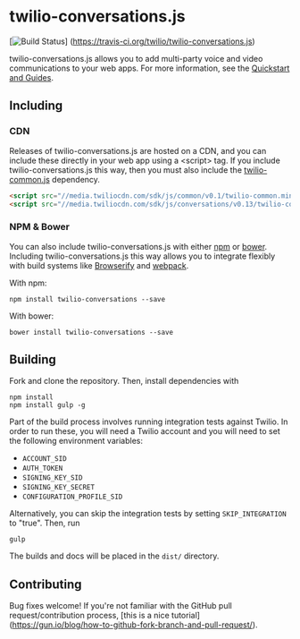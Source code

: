 twilio-conversations.js
=======================

[![Build Status](https://travis-ci.org/twilio/twilio-conversations.js.svg?branch=master)]
(https://travis-ci.org/twilio/twilio-conversations.js)

twilio-conversations.js allows you to add multi-party voice and video
communications to your web apps. For more information, see the
[Quickstart and Guides](https://www.twilio.com/docs/api/video).

Including
---------

### CDN

Releases of twilio-conversations.js are hosted on a CDN, and you can include
these directly in your web app using a &lt;script&gt; tag. If you include
twilio-conversations.js this way, then you must also include the
[twilio-common.js](https://github.com/twilio/twilio-common.js) dependency.

```html
<script src="//media.twiliocdn.com/sdk/js/common/v0.1/twilio-common.min.js"></script>
<script src="//media.twiliocdn.com/sdk/js/conversations/v0.13/twilio-conversations.min.js"></script>
```

### NPM & Bower

You can also include twilio-conversations.js with either
[npm](https://www.npmjs.com) or [bower](http://bower.io/). Including
twilio-conversations.js this way allows you to integrate flexibly with build
systems like [Browserify](http://browserify.org) and
[webpack](https://webpack.github.io).

With npm:

```
npm install twilio-conversations --save
```

With bower:

```
bower install twilio-conversations --save
```

Building
--------

Fork and clone the repository. Then, install dependencies with

```
npm install
npm install gulp -g
```

Part of the build process involves running integration tests against Twilio. In
order to run these, you will need a Twilio account and you will need to set
the following environment variables:

* `ACCOUNT_SID`
* `AUTH_TOKEN`
* `SIGNING_KEY_SID`
* `SIGNING_KEY_SECRET`
* `CONFIGURATION_PROFILE_SID`

Alternatively, you can skip the integration tests by setting `SKIP_INTEGRATION`
to "true". Then, run

```
gulp
```

The builds and docs will be placed in the `dist/` directory.

Contributing
------------

Bug fixes welcome! If you're not familiar with the GitHub pull
request/contribution process, [this is a nice tutorial]
(https://gun.io/blog/how-to-github-fork-branch-and-pull-request/).
